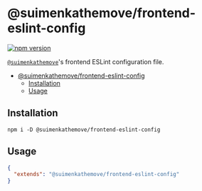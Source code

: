 # @suimenkathemove/frontend-eslint-config

[![npm version](https://badge.fury.io/js/@suimenkathemove%2Ffrontend-eslint-config.svg)](https://badge.fury.io/js/@suimenkathemove%2Ffrontend-eslint-config)

[`@suimenkathemove`](https://github.com/suimenkathemove)'s frontend ESLint configuration file.

- [@suimenkathemove/frontend-eslint-config](#suimenkathemovefrontend-eslint-config)
  - [Installation](#installation)
  - [Usage](#usage)

## Installation

```shell
npm i -D @suimenkathemove/frontend-eslint-config
```

## Usage

```json
{
  "extends": "@suimenkathemove/frontend-eslint-config"
}
```
